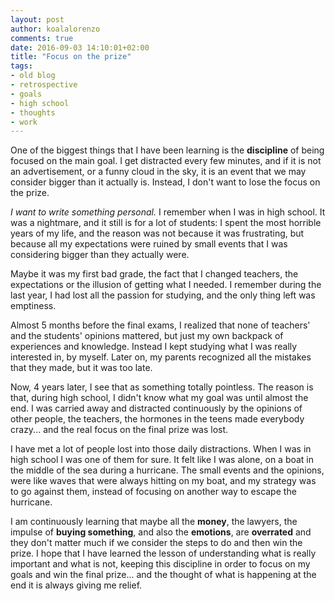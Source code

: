 ```yaml
---
layout: post
author: koalalorenzo
comments: true
date: 2016-09-03 14:10:01+02:00
title: "Focus on the prize"
tags:
- old blog
- retrospective
- goals
- high school
- thoughts
- work
---
```

One of the biggest things that I have been learning is the **discipline** of being focused on the main goal. I get distracted every few minutes, and if it is not an advertisement, or a funny cloud in the sky, it is an event that we may consider bigger than it actually is. Instead, I don't want to lose the focus on the prize. <!-- more -->

_I want to write something personal._ I remember when I was in high school. It was a nightmare, and it still is for a lot of students: I spent the most horrible years of my life, and the reason was not because it was frustrating, but because all my expectations were ruined by small events that I was considering bigger than they actually were. 

Maybe it was my first bad grade, the fact that I changed teachers, the expectations or the illusion of getting what I needed. I remember during the last year, I had lost all the passion for studying, and the only thing left was emptiness.

Almost 5 months before the final exams, I realized that none of teachers' and the students' opinions mattered, but just my own backpack of experiences and knowledge. Instead I kept studying what I was really interested in, by myself. Later on, my parents recognized all the mistakes that they made, but it was too late.

Now, 4 years later, I see that as something totally pointless. The reason is that, during high school, I didn't know what my goal was until almost the end. I was carried away and distracted continuously by the opinions of other people, the teachers, the hormones in the teens made everybody crazy... and the real focus on the final prize was lost.

I have met a lot of people lost into those daily distractions. When I was in high school I was one of them for sure. It felt like I was alone, on a boat in the middle of the sea during a hurricane. The small events and the opinions, were like waves that were always hitting on my boat, and my strategy was to go against them, instead of focusing on another way to escape the hurricane.

I am continuously learning that maybe all the **money**, the lawyers, the impulse of **buying something**, and also the **emotions**, are **overrated**  and they don't matter much if we consider the steps to do and then win the prize. I hope that I have learned the lesson of understanding what is really important and what is not, keeping this discipline in order to focus on my goals and win the final prize... and the thought of what is happening at the end it is always giving me relief.


